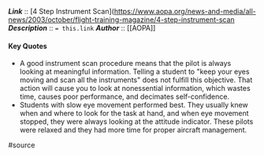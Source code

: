 ***Link***      :: [4 Step Instrument Scan](https://www.aopa.org/news-and-media/all-news/2003/october/flight-training-magazine/4-step-instrument-scan
***Description***      :: `= this.link`
***Author*** :: [[AOPA]]

#### Key Quotes
* A good instrument scan procedure means that the pilot is always looking at meaningful information. Telling a student to "keep your eyes moving and scan all the instruments" does not fulfill this objective. That action will cause you to look at nonessential information, which wastes time, causes poor performance, and decimates self-confidence.
* Students with slow eye movement performed best. They usually knew when and where to look for the task at hand, and when eye movement stopped, they were always looking at the attitude indicator. These pilots were relaxed and they had more time for proper aircraft management.

#source